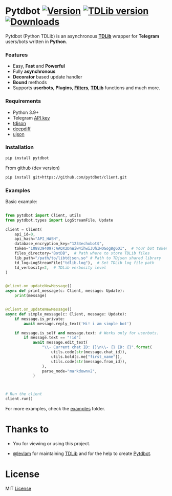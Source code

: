 # Pytdbot [![Version](https://img.shields.io/pypi/v/Pytdbot?style=flat&logo=pypi)](https://pypi.org/project/Pytdbot) [![TDLib version](https://img.shields.io/badge/TDLib-v1.8.13-blue?logo=telegram)](https://github.com/tdlib/td) [![Downloads](https://static.pepy.tech/personalized-badge/pytdbot?period=month&units=none&left_color=grey&right_color=brightgreen&left_text=Downloads)](https://pepy.tech/project/pytdbot)

Pytdbot (Python TDLib) is an asynchronous [**TDLib**](https://github.com/tdlib/td) wrapper for **Telegram** users/bots written in **Python**.  

### Features
- Easy, **Fast** and **Powerful**
- Fully **asynchronous**
- **Decorator** based update handler
- **Bound** methods
- Supports **userbots**, **Plugins**, [**Filters**](https://github.com/pytdbot/client/blob/ad33d05d3e48bc8842b3986613ad2d99480a1fa8/pytdbot/filters.py#L23), [**TDLib**](https://github.com/tdlib/td) functions and much more.


### Requirements

- Python 3.9+
- Telegram [API key](https://my.telegram.org/apps)
- [tdjson](https://github.com/tdlib/td#building)
- [deepdiff](https://github.com/seperman/deepdiff)
- [ujson](https://github.com/ultrajson/ultrajson)

### Installation

```bash
pip install pytdbot
```
From github (dev version)
```bash
pip install git+https://github.com/pytdbot/client.git
```

### Examples
Basic example:
```python

from pytdbot import Client, utils
from pytdbot.types import LogStreamFile, Update

client = Client(
    api_id=0,  
    api_hash="API_HASH",  
    database_encryption_key="1234echobot$",
    token="1088394097:AAQX2DnWiw4ihwiJUhIHOGog8gGOI",  # Your bot token or phone number if you want to login as user
    files_directory="BotDB",  # Path where to store TDLib files
    lib_path="/path/to/libtdjson.so" # Path to TDjson shared library
    td_log=LogStreamFile("tdlib.log"),  # Set TDLib log file path
    td_verbosity=2,  # TDLib verbosity level
)


@client.on_updateNewMessage()
async def print_message(c: Client, message: Update):
    print(message)


@client.on_updateNewMessage()
async def simple_message(c: Client, message: Update):
    if message.is_private:
        await message.reply_text('Hi! i am simple bot')

    if message.is_self and message.text: # Works only for userbots.
        if message.text == "!id":
            await message.edit_text(
                "\\- Current chat ID: {}\n\\- {} ID: {}".format(
                    utils.code(str(message.chat_id)),
                    utils.bold(c.me["first_name"]),
                    utils.code(str(message.from_id)),
                ),
                parse_mode="markdownv2",
            )



# Run the client
client.run()

```
For more examples, check the [examples](https://github.com/pytdbot/client/tree/main/examples) folder.

# Thanks to
- You for viewing or using this project.

- [@levlam](https://github.com/levlam) for maintaining [TDLib](https://github.com/tdlib/td) and for the help to create [Pytdbot](https://github.com/pytdbot/client).
# License

MIT [License](https://github.com/pytdbot/client/blob/main/LICENSE)
